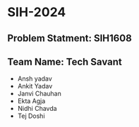 # SIH-2024
## Problem Statment: SIH1608
## Team Name: Tech Savant 
- Ansh yadav
- Ankit Yadav
- Janvi Chauhan
- Ekta Agja
- Nidhi Chavda
- Tej Doshi
